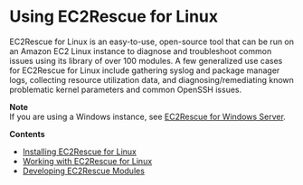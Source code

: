 # Using EC2Rescue for Linux<a name="Linux-Server-EC2Rescue"></a>

EC2Rescue for Linux is an easy\-to\-use, open\-source tool that can be run on an Amazon EC2 Linux instance to diagnose and troubleshoot common issues using its library of over 100 modules\. A few generalized use cases for EC2Rescue for Linux include gathering syslog and package manager logs, collecting resource utilization data, and diagnosing/remediating known problematic kernel parameters and common OpenSSH issues\.

**Note**  
If you are using a Windows instance, see [EC2Rescue for Windows Server](http://docs.aws.amazon.com/AWSEC2/latest/WindowsGuide/Windows-Server-EC2Rescue.html)\.

**Contents**
+ [Installing EC2Rescue for Linux](ec2rl_install.md)
+ [Working with EC2Rescue for Linux](ec2rl_working.md)
+ [Developing EC2Rescue Modules](ec2rl_moduledev.md)